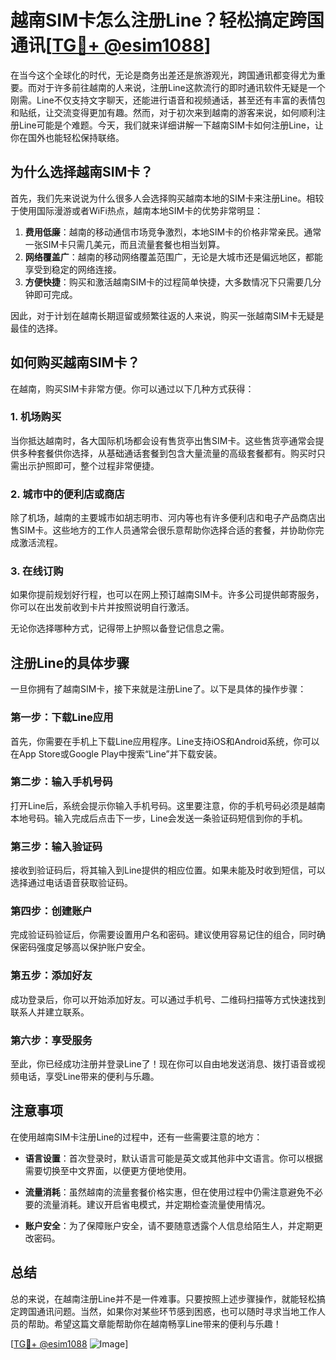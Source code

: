 # 越南SIM卡怎么注册Line？轻松搞定跨国通讯[[TG💪+ @esim1088](https://t.me/s/esim1088)]

在当今这个全球化的时代，无论是商务出差还是旅游观光，跨国通讯都变得尤为重要。而对于许多前往越南的人来说，注册Line这款流行的即时通讯软件无疑是一个刚需。Line不仅支持文字聊天，还能进行语音和视频通话，甚至还有丰富的表情包和贴纸，让交流变得更加有趣。然而，对于初次来到越南的游客来说，如何顺利注册Line可能是个难题。今天，我们就来详细讲解一下越南SIM卡如何注册Line，让你在国外也能轻松保持联络。

## 为什么选择越南SIM卡？

首先，我们先来说说为什么很多人会选择购买越南本地的SIM卡来注册Line。相较于使用国际漫游或者WiFi热点，越南本地SIM卡的优势非常明显：

1. **费用低廉**：越南的移动通信市场竞争激烈，本地SIM卡的价格非常亲民。通常一张SIM卡只需几美元，而且流量套餐也相当划算。
2. **网络覆盖广**：越南的移动网络覆盖范围广，无论是大城市还是偏远地区，都能享受到稳定的网络连接。
3. **方便快捷**：购买和激活越南SIM卡的过程简单快捷，大多数情况下只需要几分钟即可完成。

因此，对于计划在越南长期逗留或频繁往返的人来说，购买一张越南SIM卡无疑是最佳的选择。

## 如何购买越南SIM卡？

在越南，购买SIM卡非常方便。你可以通过以下几种方式获得：

### 1. 机场购买

当你抵达越南时，各大国际机场都会设有售货亭出售SIM卡。这些售货亭通常会提供多种套餐供你选择，从基础通话套餐到包含大量流量的高级套餐都有。购买时只需出示护照即可，整个过程非常便捷。

### 2. 城市中的便利店或商店

除了机场，越南的主要城市如胡志明市、河内等也有许多便利店和电子产品商店出售SIM卡。这些地方的工作人员通常会很乐意帮助你选择合适的套餐，并协助你完成激活流程。

### 3. 在线订购

如果你提前规划好行程，也可以在网上预订越南SIM卡。许多公司提供邮寄服务，你可以在出发前收到卡片并按照说明自行激活。

无论你选择哪种方式，记得带上护照以备登记信息之需。

## 注册Line的具体步骤

一旦你拥有了越南SIM卡，接下来就是注册Line了。以下是具体的操作步骤：

### 第一步：下载Line应用

首先，你需要在手机上下载Line应用程序。Line支持iOS和Android系统，你可以在App Store或Google Play中搜索“Line”并下载安装。

### 第二步：输入手机号码

打开Line后，系统会提示你输入手机号码。这里要注意，你的手机号码必须是越南本地号码。输入完成后点击下一步，Line会发送一条验证码短信到你的手机。

### 第三步：输入验证码

接收到验证码后，将其输入到Line提供的相应位置。如果未能及时收到短信，可以选择通过电话语音获取验证码。

### 第四步：创建账户

完成验证码验证后，你需要设置用户名和密码。建议使用容易记住的组合，同时确保密码强度足够高以保护账户安全。

### 第五步：添加好友

成功登录后，你可以开始添加好友。可以通过手机号、二维码扫描等方式快速找到联系人并建立联系。

### 第六步：享受服务

至此，你已经成功注册并登录Line了！现在你可以自由地发送消息、拨打语音或视频电话，享受Line带来的便利与乐趣。

## 注意事项

在使用越南SIM卡注册Line的过程中，还有一些需要注意的地方：

- **语言设置**：首次登录时，默认语言可能是英文或其他非中文语言。你可以根据需要切换至中文界面，以便更方便地使用。
  
- **流量消耗**：虽然越南的流量套餐价格实惠，但在使用过程中仍需注意避免不必要的流量消耗。建议开启省电模式，并定期检查流量使用情况。

- **账户安全**：为了保障账户安全，请不要随意透露个人信息给陌生人，并定期更改密码。

## 总结

总的来说，在越南注册Line并不是一件难事。只要按照上述步骤操作，就能轻松搞定跨国通讯问题。当然，如果你对某些环节感到困惑，也可以随时寻求当地工作人员的帮助。希望这篇文章能帮助你在越南畅享Line带来的便利与乐趣！

[[TG💪+ @esim1088](https://t.me/s/esim1088) ![Image](https://i.postimg.cc/4NQfJmqS/Snipaste-2025-05-13-00-14-12.png)]